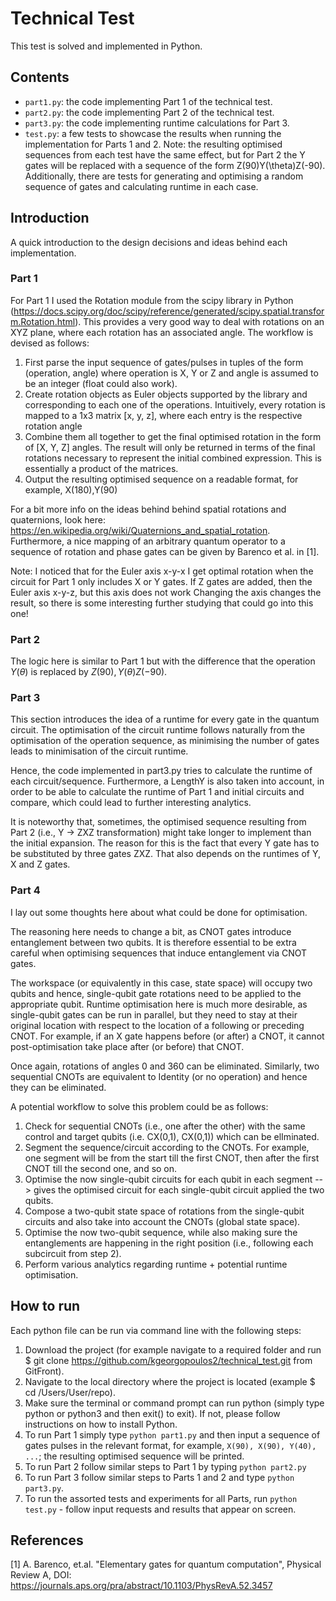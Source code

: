 # Technical Test
This test is solved and implemented in Python.

## Contents
- `part1.py`: the code implementing Part 1 of the technical test.
- `part2.py`: the code implementing Part 2 of the technical test.
- `part3.py`: the code implementing runtime calculations for Part 3.
- `test.py`: a few tests to showcase the results when running the implementation for Parts 1 and 2. Note: the resulting optimised sequences from each test have the same effect, but for Part 2 the Y gates will be replaced with a sequence of the form Z(90)Y(\theta)Z(-90). Additionally, there are tests for generating and optimising a random sequence of gates and calculating runtime in each case.

## Introduction
A quick introduction to the design decisions and ideas behind each implementation.

### Part 1
For Part 1 I used the Rotation module from the scipy library in Python (https://docs.scipy.org/doc/scipy/reference/generated/scipy.spatial.transform.Rotation.html). This provides a very good way to deal with rotations on an XYZ plane, where each rotation has an associated angle. The workflow is devised as follows:
1. First parse the input sequence of gates/pulses in tuples of the form (operation, angle) where operation is X, Y or Z and angle is assumed to be an integer (float could also work).
2. Create rotation objects as Euler objects supported by the library and corresponding to each one of the operations. Intuitively, every rotation is mapped to a 1x3 matrix [x, y, z], where each entry is the respective rotation angle
3. Combine them all together to get the final optimised rotation in the form of [X, Y, Z] angles. The result will only be returned in terms of the final rotations necessary to represent the initial combined expression. This is essentially a product of the matrices.
4. Output the resulting optimised sequence on a readable format, for example, X(180),Y(90)

For a bit more info on the ideas behind behind spatial rotations and quaternions, look here: https://en.wikipedia.org/wiki/Quaternions_and_spatial_rotation. Furthermore, a nice mapping of an arbitrary quantum operator to a sequence of rotation and phase gates can be given by Barenco et al. in [1].

Note: I noticed that for the Euler axis x-y-x I get optimal rotation when the circuit for Part 1 only includes X or Y gates. If Z gates are added, then the Euler axis x-y-z, but this axis does not work  Changing the axis changes the result, so there is some interesting further studying that could go into this one!

### Part 2
The logic here is similar to Part 1 but with the difference that the operation $Y(\theta)$ is replaced by $Z(90),Y(\theta)Z(-90)$.

### Part 3
This section introduces the idea of a runtime for every gate in the quantum circuit. The optimisation of the circuit runtime follows naturally from the optimisation of the operation sequence, as minimising the number of gates leads to minimisation of the circuit runtime.

Hence, the code implemented in part3.py tries to calculate the runtime of each circuit/sequence. Furthermore, a LengthY is also taken into account, in order to be able to calculate the runtime of Part 1 and initial circuits and compare, which could lead to further interesting analytics.

It is noteworthy that, sometimes, the optimised sequence resulting from Part 2 (i.e., Y -> ZXZ transformation) might take longer to implement than the initial expansion. The reason for this is the fact that every Y gate has to be substituted by three gates ZXZ. That also depends on the runtimes of Y, X and Z gates.

### Part 4
I lay out some thoughts here about what could be done for optimisation.

The reasoning here needs to change a bit, as CNOT gates introduce entanglement between two qubits. It is therefore essential to be extra careful when optimising sequences that induce entanglement via CNOT gates.

The workspace (or equivalently in this case, state space) will occupy two qubits and hence, single-qubit gate rotations need to be applied to the appropriate qubit. Runtime optimisation here is much more desirable, as single-qubit gates can be run in parallel, but they need to stay at their original location with respect to the location of a following or preceding CNOT. For example, if an X gate happens before (or after) a CNOT, it cannot post-optimisation take place after (or before) that CNOT.

Once again, rotations of angles 0 and 360 can be eliminated. Similarly, two sequential CNOTs are equivalent to Identity (or no operation) and hence they can be eliminated.

A potential workflow to solve this problem could be as follows:
1. Check for sequential CNOTs (i.e., one after the other) with the same control and target qubits (i.e. CX(0,1), CX(0,1)) which can be elIminated.
2. Segment the sequence/circuit according to the CNOTs. For example, one segment will be from the start till the first CNOT, then after the first CNOT till the second one, and so on.
3. Optimise the now single-qubit circuits for each qubit in each segment --> gives the optimised circuit for each single-qubit circuit applied the two qubits.
4. Compose a two-qubit state space of rotations from the single-qubit circuits and also take into account the CNOTs (global state space).
5. Optimise the now two-qubit sequence, while also making sure the entanglements are happening in the right position (i.e., following each subcircuit from step 2).
6. Perform various analytics regarding runtime + potential runtime optimisation.

## How to run
Each python file can be run via command line with the following steps:
1. Download the project (for example navigate to a required folder and run $ git clone https://github.com/kgeorgopoulos2/technical_test.git from GitFront).
2. Navigate to the local directory where the project is located (example $ cd /Users/User/repo).
3. Make sure the terminal or command prompt can run python (simply type python or python3 and then exit() to exit). If not, please follow instructions on how to install Python.
4. To run Part 1 simply type `python part1.py` and then input a sequence of gates pulses in the relevant format, for example, `X(90), X(90), Y(40), ...`; the resulting optimised sequence will be printed.
5. To run Part 2 follow similar steps to Part 1 by typing `python part2.py`
6. To run Part 3 follow similar steps to Parts 1 and 2 and type `python part3.py`.
7. To run the assorted tests and experiments for all Parts, run `python test.py` - follow input requests and results that appear on screen.

## References
[1] A. Barenco, et.al. "Elementary gates for quantum computation", Physical Review A, DOI: https://journals.aps.org/pra/abstract/10.1103/PhysRevA.52.3457
